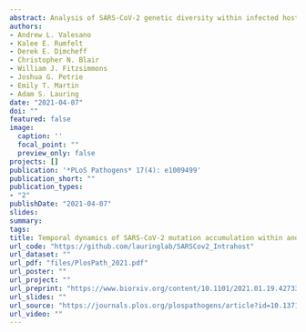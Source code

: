 ```yaml
---
abstract: Analysis of SARS-CoV-2 genetic diversity within infected hosts can provide insight into the generation and spread of new viral variants and may enable high resolution inference of transmission chains. However, little is known about temporal aspects of SARS-CoV-2 intrahost diversity and the extent to which shared diversity reflects convergent evolution as opposed to transmission linkage. Here we use high depth of coverage sequencing to identify within-host genetic variants in 325 specimens from hospitalized COVID-19 patients and infected employees at a single medical center. We validated our variant calling by sequencing defined RNA mixtures and identified viral load as a critical factor in variant identification. By leveraging clinical metadata, we found that intrahost diversity is low and does not vary by time from symptom onset. This suggests that variants will only rarely rise to appreciable frequency prior to transmission. Although there was generally little shared variation across the sequenced cohort, we identified intrahost variants shared across individuals who were unlikely to be related by transmission. These variants did not precede a rise in frequency in global consensus genomes, suggesting that intrahost variants may have limited utility for predicting future lineages. These results provide important context for sequence-based inference in SARS-CoV-2 evolution and epidemiology.
authors:
- Andrew L. Valesano
- Kalee E. Rumfelt
- Derek E. Dimcheff
- Christopher N. Blair
- William J. Fitzsimmons
- Joshua G. Petrie
- Emily T. Martin
- Adam S. Lauring
date: "2021-04-07"
doi: ""
featured: false
image:
  caption: ''
  focal_point: ""
  preview_only: false
projects: []
publication: '*PLoS Pathogens* 17(4): e1009499'
publication_short: ""
publication_types:
- "2"
publishDate: "2021-04-07"
slides: 
summary: 
tags:
title: Temporal dynamics of SARS-CoV-2 mutation accumulation within and across infected hosts
url_code: "https://github.com/lauringlab/SARSCov2_Intrahost"
url_dataset: ""
url_pdf: "files/PlosPath_2021.pdf"
url_poster: ""
url_project: ""
url_preprint: "https://www.biorxiv.org/content/10.1101/2021.01.19.427330v1"
url_slides: ""
url_source: "https://journals.plos.org/plospathogens/article?id=10.1371/journal.ppat.1009499"
url_video: ""
---
```


